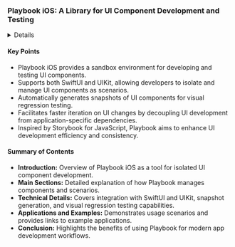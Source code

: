 ### Playbook iOS: A Library for UI Component Development and Testing

<details>
**URL:** [Playbook iOS Documentation](https://playbook-ui.github.io/playbook-ios/documentation/playbooksnapshot/)

**Tags:**  
`swift`, `ios`, `snapshot-testing`, `a11y`, `playbook`, `snapshot`, `visual-regression-testing`, `swiftui`

</details>

#### Key Points
- Playbook iOS provides a sandbox environment for developing and testing UI components.
- Supports both SwiftUI and UIKit, allowing developers to isolate and manage UI components as scenarios.
- Automatically generates snapshots of UI components for visual regression testing.
- Facilitates faster iteration on UI changes by decoupling UI development from application-specific dependencies.
- Inspired by Storybook for JavaScript, Playbook aims to enhance UI development efficiency and consistency.

#### Summary of Contents
- **Introduction:** Overview of Playbook iOS as a tool for isolated UI component development.
- **Main Sections:** Detailed explanation of how Playbook manages components and scenarios.
- **Technical Details:** Covers integration with SwiftUI and UIKit, snapshot generation, and visual regression testing capabilities.
- **Applications and Examples:** Demonstrates usage scenarios and provides links to example applications.
- **Conclusion:** Highlights the benefits of using Playbook for modern app development workflows.

<LinkCard title="Read Full Documentation" href="https://playbook-ui.github.io/playbook-ios/documentation/playbooksnapshot/" />
